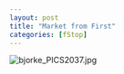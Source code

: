 ```yaml
---
layout: post
title: "Market from First"
categories: [fStop]
---
```

<img alt="bjorke_PICS2037.jpg" src="http://www.botzilla.com/blog/archives/pix2014/bjorke_PICS2037.jpg" class="img-responsive" border="0" />


<!--more-->

